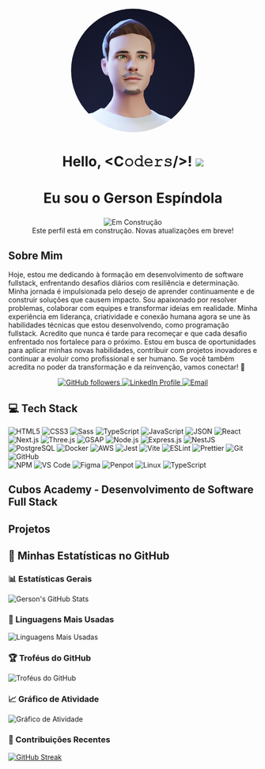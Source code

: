 <p align="center">
    <img src="gerson_avatar.png" alt="Avatar da foto de perfil do Gerson" style="border-radius: 50%; width: 250px;">
  </p>
  
  <h1 align="center">
    Hello, &lt;C𝚘𝚍𝚎𝚛𝚜/&gt;! 
    <a target="_blank"></a> 
    <img src="https://media.giphy.com/media/hvRJCLFzcasrR4ia7z/giphy.gif" width="40">
  </h1>
  
  <h1 align="center">Eu sou o Gerson Espíndola</h1>
  <h3 align="center"></h3>
  
<!-- Mensagem de construção -->
<p align="center">
  <img src="https://img.shields.io/badge/Status-Em%20Construção-yellow?style=flat-square" alt="Em Construção" />
  <br />
  Este perfil está em construção. Novas atualizações em breve!
</p>

<h2>Sobre Mim</h2>
<p>
    Hoje, estou me dedicando à formação em desenvolvimento de software fullstack, enfrentando desafios diários com resiliência e determinação. Minha jornada é impulsionada pelo desejo de aprender continuamente e de construir soluções que causem impacto.    
    Sou apaixonado por resolver problemas, colaborar com equipes e transformar ideias em realidade. Minha experiência em liderança, criatividade e conexão humana agora se une às habilidades técnicas que estou desenvolvendo, como programação fullstack.    
    Acredito que nunca é tarde para recomeçar e que cada desafio enfrentado nos fortalece para o próximo. Estou em busca de oportunidades para aplicar minhas novas habilidades, contribuir com projetos inovadores e continuar a evoluir como profissional e ser humano.    
    Se você também acredita no poder da transformação e da reinvenção, vamos conectar! 🚀
</p>

<p align="center">
    <a href="https://github.com/gersg">
      <img src="https://img.shields.io/github/followers/gersg?style=social" alt="GitHub followers" />
    </a>
    <a href="https://www.linkedin.com/in/gersg/">
      <img src="https://img.shields.io/badge/LinkedIn-GersonEspindola-blue" alt="LinkedIn Profile" />
    </a>
    <a href="mailto:gersgdev@gmail.com">
      <img src="https://img.shields.io/badge/Email-gersgdev@gmail.com-red" alt="Email" />
    </a>
  </p>


  ## 💻 Tech Stack

![HTML5](https://img.shields.io/badge/-HTML5-%23E44D27?style=round&logo=html5&logoColor=%23ffffff&size=100&radius=50) 
![CSS3](https://img.shields.io/badge/-CSS3-%231572B6?style=round&logo=css3&size=100&radius=50) 
![Sass](https://img.shields.io/badge/-Sass-%23CC6699?style=round&logo=sass&logoColor=%23ffffff&size=100&radius=50) 
![TypeScript](https://img.shields.io/badge/-TypeScript-%233178C6?style=round&logo=typescript&logoColor=%23ffffff&size=100&radius=50) 
![JavaScript](https://img.shields.io/badge/-JavaScript-%23F7DF1C?style=round&logo=javascript&logoColor=%23000000&size=100&radius=50) 
![JSON](https://img.shields.io/badge/-JSON-%23000000?style=round&logo=json&size=100&radius=50)
![React](https://img.shields.io/badge/-React-%2361DAFB?style=round&logo=react&logoColor=%23000000&size=100&radius=50) 
![Next.js](https://img.shields.io/badge/-Next.js-%23000000?style=round&logo=next.js&logoColor=%23ffffff&size=100&radius=50)
![Three.js](https://img.shields.io/badge/-Three.js-%23000000?style=round&logo=three.js&logoColor=%23ffffff&size=100&radius=50) 
![GSAP](https://img.shields.io/badge/-GSAP-%2388CE02?style=round&logo=greensock&logoColor=%23ffffff&size=100&radius=50) 
![Node.js](https://img.shields.io/badge/-Node.js-%23339933?style=round&logo=node.js&logoColor=%23ffffff&size=100&radius=50) 
![Express.js](https://img.shields.io/badge/-Express.js-%23000000?style=round&logo=express&logoColor=%23ffffff&size=100&radius=50)
![NestJS](https://img.shields.io/badge/-NestJS-%23E0234E?style=round&logo=nestjs&logoColor=%23ffffff&size=100&radius=50)
![PostgreSQL](https://img.shields.io/badge/-PostgreSQL-%23336791?style=round&logo=postgresql&logoColor=%23ffffff&size=100&radius=50)
![Docker](https://img.shields.io/badge/-Docker-%232496ED?style=round&logo=docker&logoColor=%23ffffff&size=100&radius=50)
![AWS](https://img.shields.io/badge/-AWS-%23FF9900?style=round&logo=amazon-aws&logoColor=%23ffffff&size=100&radius=50)
![Jest](https://img.shields.io/badge/-Jest-%23C21325?style=round&logo=jest&logoColor=%23ffffff&size=100&radius=50) 
![Vite](https://img.shields.io/badge/-Vite-%23646CFF?style=round&logo=vite&logoColor=%23ffffff&size=100&radius=50) 
![ESLint](https://img.shields.io/badge/-ESLint-%234B32C3?style=round&logo=eslint&size=100&radius=50) 
![Prettier](https://img.shields.io/badge/-Prettier-%23F7B93E?style=round&logo=prettier&logoColor=%23000000&size=100&radius=50) 
![Git](https://img.shields.io/badge/-Git-%23F05032?style=round&logo=git&logoColor=%23ffffff&size=100&radius=50) 
![GitHub](https://img.shields.io/badge/-GitHub-%23181717?style=round&logo=github&size=100&radius=50)  
![NPM](https://img.shields.io/badge/-NPM-%23CB3837?style=round&logo=npm&size=100&radius=50) 
![VS Code](https://img.shields.io/badge/-VSCode-%23007ACC?style=round&logo=visual-studio-code&size=100&radius=50)
![Figma](https://img.shields.io/badge/-Figma-%23F24E1E?style=round&logo=figma&logoColor=white&size=100&radius=50)
![Penpot](https://img.shields.io/badge/-Penpot-%2300BFA6?style=round&logo=penpot&logoColor=white&size=100&radius=50)
![Linux](https://img.shields.io/badge/-Linux-%23FCC624?style=round&logo=linux&logoColor=black&size=100&radius=50)
![TypeScript](https://img.shields.io/badge/-TypeScript-%233178C6?style=for-the-badge&logo=typescript&logoColor=%23ffffff&size=100&border-radius=50) 



<h2>Cubos Academy - Desenvolvimento de Software Full Stack</h2>
<h2>Projetos</h2>


## 🚀 Minhas Estatísticas no GitHub

### 📊 Estatísticas Gerais
![Gerson's GitHub Stats](https://github-readme-stats.vercel.app/api?username=gersg&show_icons=true&theme=radical&hide=issues,contribs&include_all_commits=true)

### 🌟 Linguagens Mais Usadas
![Linguagens Mais Usadas](https://github-readme-stats.vercel.app/api/top-langs/?username=gersg&layout=compact&theme=radical)

### 🏆 Troféus do GitHub
![Troféus do GitHub](https://github-profile-trophy.vercel.app/?username=gersg&theme=gruvbox&no-bg=true&no-frame=true)

### 📈 Gráfico de Atividade
![Gráfico de Atividade](https://github-readme-activity-graph.vercel.app/graph?username=gersg&theme=dracula)

### 📅 Contribuições Recentes
[![GitHub Streak](https://streak-stats.demolab.com?usename=gersg&theme=radical&hide_border=true&date_format=j%20M%5B%20Y%5D)](https://git.io/streak-stats)

